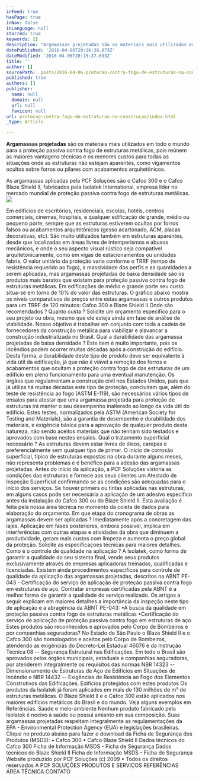 ```yaml
---
inFeed: true
hasPage: true
inNav: false
inLanguage: null
starred: true
keywords: []
description: "Argamassas projetadas são os materiais mais utilizados em todo o mundo para a proteção passiva contra fogo de estruturas metálicas, pois reúnem as maiores vantagens técnicas e os menores custos para todas as situações onde as estruturas não estejam aparentes, como vigamentos ocultos sobre forros ou pilares com acabamentos arquitetônicos.\_"
datePublished: '2016-04-06T20:16:38.873Z'
dateModified: '2016-04-06T20:15:37.693Z'
title: ''
author: []
sourcePath: _posts/2016-04-06-protecao-contra-fogo-de-estruturas-na-construcao.md
published: true
authors: []
publisher:
  name: null
  domain: null
  url: null
  favicon: null
url: protecao-contra-fogo-de-estruturas-na-construcao/index.html
_type: Article

---
```

**Argamassas projetadas** são os materiais mais utilizados em todo o mundo para a proteção passiva contra fogo de estruturas metálicas, pois reúnem as maiores vantagens técnicas e os menores custos para todas as situações onde as estruturas não estejam aparentes, como vigamentos ocultos sobre forros ou pilares com acabamentos arquitetônicos. 

As argamassas aplicadas pela PCF Soluções são o Cafco 300 e o Cafco Blaze Shield II, fabricados pela Isolatek International, empresa líder no mercado mundial de proteção passiva contra fogo de estruturas metálicas. ![](https://the-grid-user-content.s3-us-west-2.amazonaws.com/4f013962-a239-43c7-b844-f1930155fed9.jpg)

Em edifícios de escritórios, residenciais, escolas, hotéis, centros comerciais, cinemas, hospitais, e qualquer edificação de grande, médio ou pequeno porte, sempre que as estruturas estiverem ocultas por forros falsos ou acabamentos arquitetônicos (gesso acartonado, ACM, placas decorativas, etc). 
São muito utilizados também em estruturas aparentes, desde que localizadas em áreas livres de intemperismos e abusos mecânicos, e onde o seu aspecto visual rústico seja compatível arquitetonicamente, como em vigas de estacionamentos ou unidades fabris.
O valor unitário da proteção varia conforme o TRRF (tempo de resistência requerido ao fogo), a massividade dos perfis e as quantidades a serem aplicadas, mas argamassas projetadas de baixa densidade são os produtos mais baratos que existem para proteção passiva contra fogo de estruturas metálicas. 
Em edificações de médio e grande porte seu custo situa-se em torno de 10% do valor das estruturas. O gráfico abaixo mostra os níveis comparativos de preços entre estas argamassas e outros produtos para um TRRF de 120 minutos:
Cafco 300 e
Blaze Shield II
Onde são recomendados ?
Quanto custa ?
Solicite um orçamento específico para o seu projeto ou obra, mesmo que ele esteja ainda em fase de análise de viabilidade. Nosso objetivo é trabalhar em conjunto com toda a cadeia de fornecedores da construção metálica para viabilizar e alavancar a construção industrializada no Brasil.
Qual a durabilidade das argamassa projetadas de baixa densidade ?
Este item é muito importante, pois os incêndios podem ocorrer muitas décadas após a construção do edifício. Desta forma, a durabilidade deste tipo de produto deve ser equivalente à vida útil da edificação, já que não é viável a remoção dos forros e acabamentos que ocultam a proteção contra fogo de das estruturas de um edifício em pleno funcionamento para uma eventual manutenção.
Os órgãos que regulamentam a construção civil nos Estados Unidos, país que já utiliza há muitas décadas este tipo de proteção, concluíram que, além do teste de resistência ao fogo (ASTM E-119), são necessários vários tipos de ensaios para atestar que uma argamassa projetada para proteção de estruturas irá manter o seu desempenho inalterado ao longo da vida útil do edifício. 
Estes testes, normalizados pela ASTM (American Society for Testing and Materials), são a garantia de desempenho e durabilidade dos materiais, e exigência básica para a aprovação de qualquer produto desta natureza, não sendo aceitos materiais que não tenham sido testados e aprovados com base nestes ensaios.
Qual o tratamento superficial necessário ?
As estruturas devem estar livres de óleos, carepas e preferencialmente sem qualquer tipo de primer. O início de corrosão superficial, típico de estruturas expostas na obra durante alguns meses, não representa problemas e é benéfico para a adesão das argamassas projetadas. 
Antes do início da aplicação, a PCF Soluções vistoria as condições das estruturas e fornece aos seus clientes um Atestado de Inspeção Superficial confirmando se as condições são adequadas para o início dos serviços.
Se houver primers ou tintas aplicadas nas estruturas, em alguns casos pode ser necessária a aplicação de um adesivo específico antes da instalação do Cafco 300 ou do Blaze Shield II. Esta avaliação é feita pela nossa área técnica no momento da coleta de dados para elaboração do orçamento.
Em que etapa do cronograma de obras as argamassas devem ser aplicadas ?
Imediatamente após a concretagem das lajes. Aplicação em fases posteriores, embora possível, implica em interferências com outras etapas e atividades da obra que diminuem a produtividade, geram mais custos com limpeza e aumenta o preço global da proteção. Solicite as especificaçoes técnicas para maiores detalhes.
Como é o controle de qualidade na aplicação ?
A Isolatek, como forma de garantir a qualidade do seu sistema final, vende seus produtos exclusivamente através de empresas aplicadoras treinadas, qualificadas e licenciadas. 
Existem ainda procedimentos específicos para controle de qualidade da aplicação das argamassas projetadas, descritos na ABNT PE-043 - Certificação do serviço de aplicação de proteção passiva contra fogo em estruturas de aço. Contratar empresas certificadas pela ABNT é a melhor forma de garantir a qualidade do serviço realizado.
Os artigos a seguir explicam em maiores detalhes a importância da inspeção neste tipo de aplicação e a abragência da ABNT PE-043:
•A busca da qualidade em proteção passiva contra fogo de estruturas metálicas
•Certificação do serviço de aplicação de proteção passiva contra fogo em estruturas de aço
Estes produtos são reconhecidos e aprovados pelo Corpo de Bombeiros e por companhias seguradoras?
No Estado de São Paulo o Blaze Shield II e o Cafco 300 são homologados e aceitos pelo Corpo de Bombeiros, atendendo as exigências do Decreto-Lei Estadual 46076 e da Instrução Técnica 08 -- Segurança Estrutural nas Edificações.
Em todo o Brasil são aprovados pelos órgãos municipais, estaduais e companhias seguradoras, por atenderem integralmente os requisitos das normas NBR 14323 -- Dimensionamento de Estruturas de Aço de Edifícios em Situações de Incêndio e NBR 14432 -- Exigências de Resistência ao Fogo dos Elementos Construtivos das Edificações.
Edifícios protegidos com estes produtos
Os produtos da Isolatek já foram aplicados em mais de 130 milhões de m² de estruturas metálicas. O Blaze Shield II e o Cafco 300 estão aplicados nos maiores edifícios metálicos do Brasil e do mundo. Veja alguns exemplos em Referências.
Saúde e meio-ambiente
Nenhum produto fabricado pela Isolatek é nocivo à saúde ou possui amianto em sua composição. Suas argamassas projetadas respeitam integralmente as regulamentações da EPA - Environmental Protection Agency (EUA) e legislações brasileiras. Clique no produto abaixo para fazer o download da Ficha de Segurança dos Produtos (MSDS):
• Cafco 300
• Cafco Blaze Shield II
Dados técnicos do Cafco 300
Ficha de Informação
MSDS - Ficha de Segurança
Dados técnicos do Blaze Shield II
Ficha de Informação
MSDS - Ficha de Segurança
Website produzido por PCF Soluções (c) 2009 • Todos os direitos reservados
A PCF SOLUÇÕES
PRODUTOS E SERVIÇOS
REFERÊNCIAS
ÁREA TÉCNICA
CONTATO